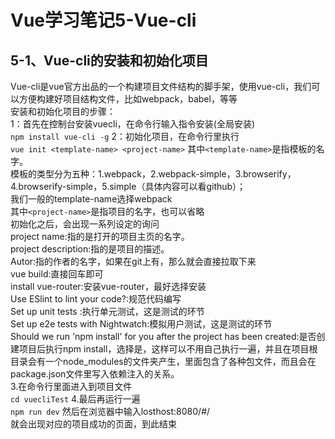 # Vue学习笔记5-Vue-cli
## 5-1、Vue-cli的安装和初始化项目
Vue-cli是vue官方出品的一个构建项目文件结构的脚手架，使用vue-cli，我们可以方便构建好项目结构文件，比如webpack，babel，等等<br>
安装和初始化项目的步骤：<br>
1：首先在控制台安装vuecli，在命令行输入指令安装(全局安装) <br>
```npm install vue-cli -g```
2：初始化项目，在命令行里执行<br>
```vue init <template-name> <project-name>```
其中```<template-name>```是指模板的名字。<br>
模板的类型分为五种：1.webpack，2.webpack-simple，3.browserify，4.browserify-simple，5.simple（具体内容可以看github）；<br>
我们一般的template-name选择webpack <br>
其中```<project-name>```是指项目的名字，也可以省略<br>
初始化之后，会出现一系列设定的询问<br>
project name:指的是打开的项目主页的名字。<br>
project description:指的是项目的描述。<br>
Autor:指的作者的名字，如果在git上有，那么就会直接拉取下来<br>
vue build:直接回车即可<br>
install vue-router:安装vue-router，最好选择安装<br>
Use ESlint to lint your code?:规范代码编写<br>
Set up unit tests :执行单元测试，这是测试的环节<br>
Set up e2e tests with Nightwatch:模拟用户测试，这是测试的环节<br>
Should we run 'npm install' for you after the project has been created:是否创建项目后执行npm install，选择是，这样可以不用自己执行一遍，并且在项目根目录会有一个node_modules的文件夹产生，里面包含了各种包文件，而且会在package.json文件里写入依赖注入的关系。<br>
3.在命令行里面进入到项目文件<br>
```cd vuecliTest```
4.最后再运行一遍<br>
```npm run dev```
然后在浏览器中输入losthost:8080/#/ <br>
就会出现对应的项目成功的页面，到此结束<br>